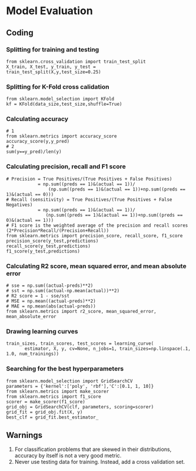 # Model Evaluation
## Coding
### Splitting for training and testing
    from sklearn.cross_validation import train_test_split
    X_train, X_test, y_train, y_test = train_test_split(X,y,test_size=0.25)
### Splitting for K-Fold cross calidation
    from sklearn.model_selection import KFold
    kf = KFold(data_size,test_size,shuffle=True)
### Calculating accuracy 
    # 1
    from sklearn.metrics import accuracy_score
    accuracy_score(y,y_pred)
    # 2
    sum(y==y_pred)/len(y)
### Calculating precision, recall and F1 score
    # Precision = True Positives/(True Positives + False Positives)
                = np.sum((preds == 1)&(actual == 1))/
                    (np.sum((preds == 1)&(actual == 1))+np.sum((preds == 1)&(actual == 0)))
    # Recall (sensitivity) = True Positives/(True Positives + False Negatives)
                = np.sum((preds == 1)&(actual == 1))/
                   (np.sum((preds == 1)&(actual == 1))+np.sum((preds == 0)&(actual == 1)))
    # F1 score is the weighted average of the precision and recall scores (2*Precision*Recall/(Precision+Recall))
    from sklearn.metrics import precision_score, recall_score, f1_score
    precision_score(y_test,predictions)
    recall_score(y_test,predictions)
    f1_score(y_test,predictions)
### Calculating R2 score, mean squared error, and mean absolute error
    # sse = np.sum((actual-preds)**2)
    # sst = np.sum((actual-np.mean(actual))**2)
    # R2 score = 1 - sse/sst
    # MSE = np.mean((actual-preds)**2)
    # MAE = np.mean(abs(actual-preds))
    from sklearn.metrics import r2_score, mean_squared_error, mean_absolute_error
### Drawing learning curves 
    train_sizes, train_scores, test_scores = learning_curve(
           estimator, X, y, cv=None, n_jobs=1, train_sizes=np.linspace(.1, 1.0, num_trainings))
### Searching for the best hyperparameters 
    from sklearn.model_selection import GridSearchCV
    parameters = {'kernel':['poly', 'rbf'],'C':[0.1, 1, 10]}
    from sklearn.metrics import make_scorer
    from sklearn.metrics import f1_score
    scorer = make_scorer(f1_score)
    grid_obj = GridSearchCV(clf, parameters, scoring=scorer)
    grid_fit = grid_obj.fit(X, y)
    best_clf = grid_fit.best_estimator_

## Warnings
1. For classification problems that are skewed in their distributions, accuracy by itself is not a very good metric.
2. Never use testing data for training. Instead, add a cross validation set. 
